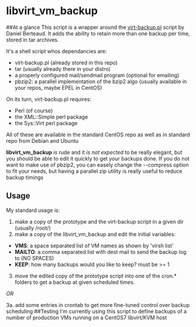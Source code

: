 # libvirt_vm_backup
##At a glance
This script is a wrapper around the [virt-backup.pl](http://gitweb.firewall-services.com/?p=virt-backup;a=blob_plain;f=virt-backup;hb=HEAD) script by Daniel Berteaud. It adds the ability to retain more than one backup per time, stored in tar archives.

It's a shell script whos dependancies are:
* virt-backup.pl (already stored in this repo)
* tar (usually already there in your distro)
* a properly configured mail/sendmail program (optional for emailing)
* pbzip2: a parallel implementation of the bzip2 algo (usually available in your repos, maybe EPEL in CentOS)

On its turn, virt-backup.pl requires:
* Perl (of course)
* the XML::Simple perl package
* the Sys::Virt perl package

All of these are available in the standard CentOS repo as well as in standard repo from Debian and Ubuntu

**libvirt_vm_backup** _is_ rude and it _is not expected_ to be really elegant, but you should be able to edit it quickly to get your backups done.
If you do not want to make use of pbzip2, you can easely change the --compress option to fit your needs, but having a parallel zip utility is really useful to reduce backup timings
## Usage
My standard usage is:

1. make a copy of the prototype and the virt-backup script in a given dir (usually /root/)
2. make a copy of the libvirt_vm_backup and edit the initial variables:
  * **VMS**: a space separated list of VM names as shown by 'virsh list'
  * **MAILTO**: a comma separated list with dest mail to send the backup log to (NO SPACES)
  * **KEEP**: how many backups would you like to keep? must be >= 1
3. move the edited copy of the prototype script into one of the cron.* folders to get a backup at given scheduled times.

_OR_

3a. add some entries in crontab to get more fine-tuned control over backup scheduling
##Testing
I'm currently using this script to define backups of a number of production VMs running on a CentOS7 libvirt/KVM host
 
